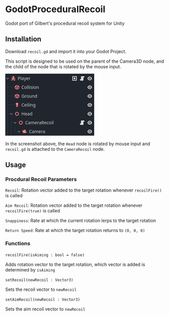 # GodotProceduralRecoil
Godot port of Gilbert's procedural recoil system for Unity

## Installation
Download `recoil.gd` and import it into your Godot Project.

This script is designed to be used on the parent of the Camera3D node, and the child of the node that is rotated by the mouse input.

![Scene Hierarchy of the player](https://github.com/AceSpectre/GodotProceduralRecoil/blob/main/scene%20heirarchy.png)

In the screenshot above, the `Head` node is rotated by mouse input and `recoil.gd` is attached to the `CameraRecoil` node.

## Usage

### Procdural Recoil Parameters
`Recoil`: Rotation vector added to the target rotation whenever `recoilFire()` is called

`Aim Recoil`: Rotation vector added to the target rotation whenever `recoilFire(true)` is called

`Snappiness`: Rate at which the current rotation lerps to the target rotation

`Return Speed`: Rate at which the target rotation returns to `(0, 0, 0)`

### Functions

`recoilFire(isAiming : bool = false)`
  
  Adds rotation vector to the target rotation, which vector is added is determined by `isAiming`

`setRecoil(newRecoil : Vector3)`
  
  Sets the recoil vector to `newRecoil`

`setAimRecoil(newRecoil : Vector3)`
  
  Sets the aim recoil vector to `newRecoil`
